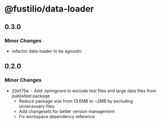 # @fustilio/data-loader

## 0.3.0

### Minor Changes

- refactor data-loader to be agnostic

## 0.2.0

### Minor Changes

- 20e175e: - Add .npmignore to exclude test files and large data files from published package
  - Reduce package size from 13.6MB to ~2MB by excluding unnecessary files
  - Add changesets for better version management
  - Fix workspace dependency reference
